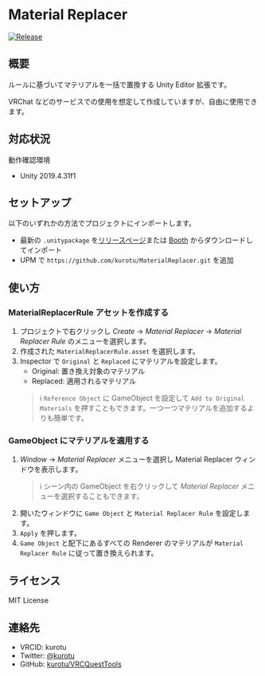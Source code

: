# Material Replacer

<a href="https://github.com/kurotu/MaterialReplacer/releases/latest">
  <img alt="Release" src="https://img.shields.io/github/v/release/kurotu/MaterialReplacer">
</a>

## 概要

ルールに基づいてマテリアルを一括で置換する Unity Editor 拡張です。

VRChat などのサービスでの使用を想定して作成していますが、自由に使用できます。

## 対応状況

動作確認環境
- Unity 2019.4.31f1

## セットアップ

以下のいずれかの方法でプロジェクトにインポートします。

- 最新の `.unitypackage` を[リリースページ](https://github.com/kurotu/MaterialReplacer/releases/latest)または [Booth]() からダウンロードしてインポート
- UPM で `https://github.com/kurotu/MaterialReplacer.git` を追加

## 使い方

### MaterialReplacerRule アセットを作成する

1. プロジェクトで右クリックし *Create* -> *Material Replacer* -> *Material Replacer Rule* のメニューを選択します。
2. 作成された `MaterialReplacerRule.asset` を選択します。
3. Inspector で `Original` と `Replaced` にマテリアルを設定します。
    - Original: 置き換え対象のマテリアル
    - Replaced: 適用されるマテリアル
    > ℹ️ `Reference Object` に GameObject を設定して `Add to Original Materials` を押すこともできます。一つ一つマテリアルを追加するよりも簡単です。

### GameObject にマテリアルを適用する

1. *Window* -> *Material Replacer* メニューを選択し Material Replacer ウィンドウを表示します。
   > ℹ️ シーン内の GameObject を右クリックして *Material Replacer* メニューを選択することもできます。
2. 開いたウィンドウに `Game Object` と `Material Replacer Rule` を設定します。
3. `Apply` を押します。
4. `Game Object` と配下にあるすべての Renderer のマテリアルが `Material Replacer Rule` に従って置き換えられます。

## ライセンス

MIT License

## 連絡先

- VRCID: kurotu
- Twitter: [@kurotu](https://twitter.com/kurotu)
- GitHub: [kurotu/VRCQuestTools](https://github.com/kurotu/VRCQuestTools)
